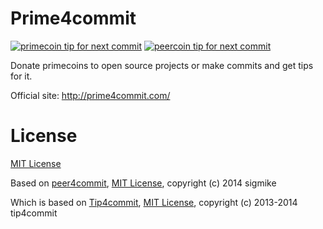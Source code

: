 Prime4commit
==========

[![primecoin tip for next commit](http://prime4commit.com/projects/1.svg)](http://prime4commit.com/projects/1)
[![peercoin tip for next commit](http://peer4commit.com/projects/16.svg)](http://peer4commit.com/projects/16)


Donate primecoins to open source projects or make commits and get tips for it.

Official site: http://prime4commit.com/


License
=======

[MIT License](https://github.com/sigmike/prime4commit/blob/master/LICENSE)

Based on [peer4commit](http://peer4commit.com/), [MIT License](https://github.com/sigmike/peer4commit/blob/master/LICENSE), copyright (c) 2014 sigmike

Which is based on [Tip4commit](http://tip4commit.com/), [MIT License](https://github.com/tip4commit/tip4commit/blob/master/LICENSE), copyright (c) 2013-2014 tip4commit
